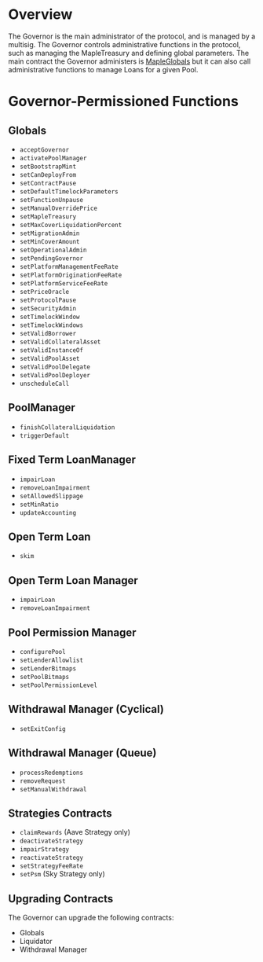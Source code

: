 # Overview

The Governor is the main administrator of the protocol, and is managed by a multisig. The Governor controls administrative functions in the protocol, such as managing the MapleTreasury and defining global parameters. The main contract the Governor administers is [MapleGlobals](https://github.com/maple-labs/globals-v2/blob/main/contracts/MapleGlobals.sol) but it can also call administrative functions to manage Loans for a given Pool.

# Governor-Permissioned Functions

## Globals

* `acceptGovernor`
* `activatePoolManager`
* `setBootstrapMint`
* `setCanDeployFrom`
* `setContractPause`
* `setDefaultTimelockParameters`
* `setFunctionUnpause`
* `setManualOverridePrice`
* `setMapleTreasury`
* `setMaxCoverLiquidationPercent`
* `setMigrationAdmin`
* `setMinCoverAmount`
* `setOperationalAdmin`
* `setPendingGovernor`
* `setPlatformManagementFeeRate`
* `setPlatformOriginationFeeRate`
* `setPlatformServiceFeeRate`
* `setPriceOracle`
* `setProtocolPause`
* `setSecurityAdmin`
* `setTimelockWindow`
* `setTimelockWindows`
* `setValidBorrower`
* `setValidCollateralAsset`
* `setValidInstanceOf`
* `setValidPoolAsset`
* `setValidPoolDelegate`
* `setValidPoolDeployer`
* `unscheduleCall`

## PoolManager

* `finishCollateralLiquidation`
* `triggerDefault`

## Fixed Term LoanManager

* `impairLoan`
* `removeLoanImpairment`
* `setAllowedSlippage`
* `setMinRatio`
* `updateAccounting`

## Open Term Loan

* `skim`

## Open Term Loan Manager

* `impairLoan`
* `removeLoanImpairment`

## Pool Permission Manager

* `configurePool`
* `setLenderAllowlist`
* `setLenderBitmaps`
* `setPoolBitmaps`
* `setPoolPermissionLevel`

## Withdrawal Manager (Cyclical)

* `setExitConfig`

## Withdrawal Manager (Queue)

* `processRedemptions`
* `removeRequest`
* `setManualWithdrawal`

## Strategies Contracts

* `claimRewards` (Aave Strategy only)
* `deactivateStrategy`
* `impairStrategy`
* `reactivateStrategy`
* `setStrategyFeeRate`
* `setPsm` (Sky Strategy only)

## Upgrading Contracts

The Governor can upgrade the following contracts:
* Globals
* Liquidator
* Withdrawal Manager
